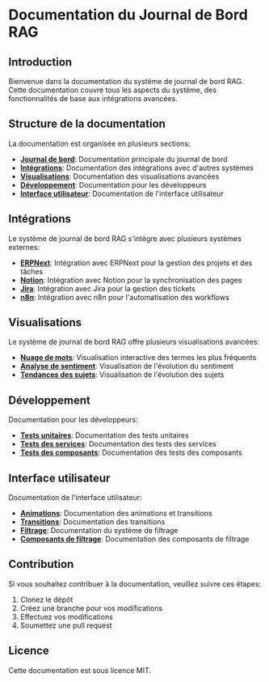 # Documentation du Journal de Bord RAG

## Introduction

Bienvenue dans la documentation du système de journal de bord RAG. Cette documentation couvre tous les aspects du système, des fonctionnalités de base aux intégrations avancées.

## Structure de la documentation

La documentation est organisée en plusieurs sections:

- **[Journal de bord](./journal_de_bord/README.md)**: Documentation principale du journal de bord
- **[Intégrations](./integrations/index.md)**: Documentation des intégrations avec d'autres systèmes
- **[Visualisations](./visualizations/index.md)**: Documentation des visualisations avancées
- **[Développement](./development/tests/README.md)**: Documentation pour les développeurs
- **[Interface utilisateur](./ui/animations/README.md)**: Documentation de l'interface utilisateur

## Intégrations

Le système de journal de bord RAG s'intègre avec plusieurs systèmes externes:

- **[ERPNext](./integrations/erpnext/README.md)**: Intégration avec ERPNext pour la gestion des projets et des tâches
- **[Notion](./integrations/notion.md)**: Intégration avec Notion pour la synchronisation des pages
- **[Jira](./integrations/jira.md)**: Intégration avec Jira pour la gestion des tickets
- **[n8n](./integrations/n8n.md)**: Intégration avec n8n pour l'automatisation des workflows

## Visualisations

Le système de journal de bord RAG offre plusieurs visualisations avancées:

- **[Nuage de mots](./visualizations/word-cloud/README.md)**: Visualisation interactive des termes les plus fréquents
- **[Analyse de sentiment](./visualizations/sentiment-analysis/README.md)**: Visualisation de l'évolution du sentiment
- **[Tendances des sujets](./visualizations/topic-trends/README.md)**: Visualisation de l'évolution des sujets

## Développement

Documentation pour les développeurs:

- **[Tests unitaires](./development/tests/README.md)**: Documentation des tests unitaires
- **[Tests des services](./development/tests/services.md)**: Documentation des tests des services
- **[Tests des composants](./development/tests/components.md)**: Documentation des tests des composants

## Interface utilisateur

Documentation de l'interface utilisateur:

- **[Animations](./ui/animations/README.md)**: Documentation des animations et transitions
- **[Transitions](./ui/animations/transitions.md)**: Documentation des transitions
- **[Filtrage](./ui/filtering/README.md)**: Documentation du système de filtrage
- **[Composants de filtrage](./ui/filtering/components.md)**: Documentation des composants de filtrage

## Contribution

Si vous souhaitez contribuer à la documentation, veuillez suivre ces étapes:

1. Clonez le dépôt
2. Créez une branche pour vos modifications
3. Effectuez vos modifications
4. Soumettez une pull request

## Licence

Cette documentation est sous licence MIT.
